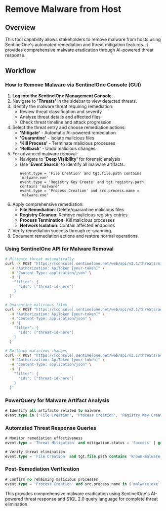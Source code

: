 # Remove Malware from Host

## Overview

This tool capability allows stakeholders to remove malware from hosts using SentinelOne's automated remediation and threat mitigation features. It provides comprehensive malware eradication through AI-powered threat response.

## Workflow

### How to Remove Malware via SentinelOne Console (GUI)

1. **Log into the SentinelOne Management Console.**
2. Navigate to **'Threats'** in the sidebar to view detected threats.
3. Identify the malware threat requiring remediation:
   - Review threat classification and severity
   - Analyze threat details and affected files
   - Check threat timeline and attack progression
4. Select the threat entry and choose remediation actions:
   - **'Mitigate'** - Automatic AI-powered remediation
   - **'Quarantine'** - Isolate malicious files
   - **'Kill Process'** - Terminate malicious processes
   - **'Rollback'** - Undo malicious changes
5. For advanced malware removal:
   - Navigate to **'Deep Visibility'** for forensic analysis
   - Use **'Event Search'** to identify all malware artifacts:
     ```
     event.type = 'File Creation' and tgt.file.path contains 'malware.exe'
     event.type = 'Registry Key Create' and tgt.registry.path contains 'malware'
     event.type = 'Process Creation' and src.process.name = 'malware.exe'
     ```
6. Apply comprehensive remediation:
   - **File Remediation**: Delete/quarantine malicious files
   - **Registry Cleanup**: Remove malicious registry entries
   - **Process Termination**: Kill malicious processes
   - **Network Isolation**: Contain affected endpoints
7. Verify remediation success through re-scanning.
8. Document remediation actions and restore normal operations.

### Using SentinelOne API for Malware Removal

```bash
# Mitigate threat automatically
curl -X POST "https://[console].sentinelone.net/web/api/v2.1/threats/mitigate" \
  -H "Authorization: ApiToken [your-token]" \
  -H "Content-Type: application/json" \
  -d '{
    "filter": {
      "ids": ["threat-id-here"]
    }
  }'

# Quarantine malicious files
curl -X POST "https://[console].sentinelone.net/web/api/v2.1/threats/actions/quarantine" \
  -H "Authorization: ApiToken [your-token]" \
  -H "Content-Type: application/json" \
  -d '{
    "filter": {
      "ids": ["threat-id-here"]
    }
  }'

# Rollback malicious changes
curl -X POST "https://[console].sentinelone.net/web/api/v2.1/threats/actions/rollback" \
  -H "Authorization: ApiToken [your-token]" \
  -H "Content-Type: application/json" \
  -d '{
    "filter": {
      "ids": ["threat-id-here"]
    }
  }'
```

### PowerQuery for Malware Artifact Analysis

```sql
# Identify all artifacts related to malware
event.type in ('File Creation', 'Process Creation', 'Registry Key Create') and (tgt.file.path contains 'malware' or src.process.name contains 'malware' or tgt.registry.path contains 'malware') | group ArtifactCount = count() by event.type, src.process.name | sort -ArtifactCount
```

### Automated Threat Response Queries

```sql
# Monitor remediation effectiveness
event.type = 'Threat Mitigation' and mitigation.status = 'Success' | group RemediationCount = count() by threat.name, mitigation.type | sort -RemediationCount

# Verify threat elimination
event.type = 'File Creation' and tgt.file.path contains 'known-malware-name' and event.time > '2024-01-01T00:00:00Z' | project event.time, src.process.name, tgt.file.path, endpoint.name
```

### Post-Remediation Verification

```sql
# Confirm no remaining malicious processes
event.type = 'Process Creation' and src.process.name in ('malware.exe', 'trojan.exe', 'backdoor.exe') and event.time > 'last-remediation-time' | project event.time, src.process.name, src.process.cmdLine, endpoint.name
```

This provides comprehensive malware eradication using SentinelOne's AI-powered threat response and S1QL 2.0 query language for complete threat elimination.